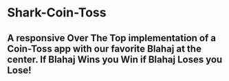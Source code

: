 # Shark-Coin-Toss
## A responsive Over The Top implementation of a Coin-Toss app with our favorite Blahaj at the center. If Blahaj Wins you Win if Blahaj Loses you Lose! 
